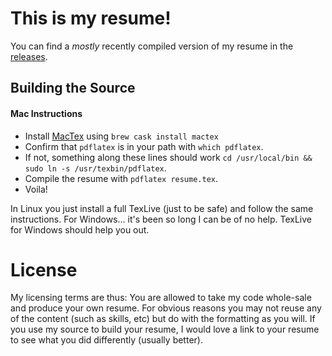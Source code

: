 # This is my resume!

You can find a *mostly* recently compiled version of my resume in the [releases](https://github.com/dcousineau/resume/releases).

## Building the Source

#### Mac Instructions
* Install [MacTex](https://tug.org/mactex/) using `brew cask install mactex`
* Confirm that `pdflatex` is in your path with `which pdflatex`.
* If not, something along these lines should work `cd /usr/local/bin && sudo ln -s /usr/texbin/pdflatex`.
* Compile the resume with `pdflatex resume.tex`.
* Voila!

In Linux you just install a full TexLive (just to be safe) and follow the same instructions. For Windows... it's been so long I can be of no help. TexLive for Windows should help you out.

# License

My licensing terms are thus: You are allowed to take my code whole-sale and produce your own resume. For obvious reasons you may not reuse any of the content (such as skills, etc) but do with the formatting as you will. If you use my source to build your resume, I would love a link to your resume to see what you did differently (usually better).
